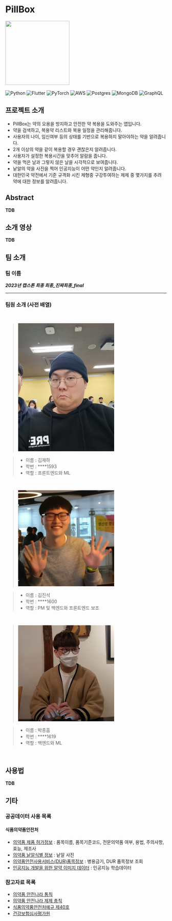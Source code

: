# PillBox

<img width=200px height=200px src="https://github.com/kookmin-sw/capstone-2023-43/blob/main/docs/images/PillBox%20icon.jpg?raw=true">

![Python](https://img.shields.io/badge/python-3670A0?style=for-the-badge&logo=python&logoColor=ffdd54) ![Flutter](https://img.shields.io/badge/Flutter-%2302569B.svg?style=for-the-badge&logo=Flutter&logoColor=white) ![PyTorch](https://img.shields.io/badge/PyTorch-%23EE4C2C.svg?style=for-the-badge&logo=PyTorch&logoColor=white) ![AWS](https://img.shields.io/badge/AWS-%23FF9900.svg?style=for-the-badge&logo=amazon-aws&logoColor=white) ![Postgres](https://img.shields.io/badge/postgres-%23316192.svg?style=for-the-badge&logo=postgresql&logoColor=white) ![MongoDB](https://img.shields.io/badge/MongoDB-%234ea94b.svg?style=for-the-badge&logo=mongodb&logoColor=white) ![GraphQL](https://img.shields.io/badge/-GraphQL-E10098?style=for-the-badge&logo=graphql&logoColor=white)

## 프로젝트 소개

* PillBox는 약의 오용을 방지하고 안전한 약 복용을 도와주는 앱입니다.
* 약을 검색하고, 복용약 리스트와 복용 일정을 관리해줍니다.
* 사용자의 나이, 임신여부 등의 상태를 기반으로 복용하지 말아야하는 약을 알려줍니다.
* 2개 이상의 약을 같이 복용할 경우 괜찮은지 알려줍니다.
* 사용자가 설정한 복용시간을 맞추어 알람을 줍니다.
* 약을 먹은 날과 그렇지 않은 날을 시각적으로 보여줍니다.
* 낱알의 약을 사진을 찍어 인공지능이 어떤 약인지 알려줍니다.
* 대한민국 약전에서 기준 규격화 시킨 제형중 구강투여하는 제제 중 몇가지를 추려 약에 대한 정보를 알려줍니다.

## Abstract

**TDB**

## 소개 영상

**TDB**

## 팀 소개

### 팀 이름

_**2023년 캡스톤 최종 최종_진짜최종_final**_
___

### 팀원 소개 (사전 배열)

<br/>

><img width=300px height=400px src="./docs/images/김재하사진.jpg" alt = "김재하의 사진">

>* 이름 : 김재하
>* 학번 : ****1593
>* 역할 : 프론트엔드와 ML

<br/>

><img width=300px height=300px src="./docs/images/김진석사진.jpg"/>

>* 이름 : 김진석
>* 학번 : ****1600
>* 역할 : PM 및 백엔드와 프론트엔드 보조

<br/>

><img width=300px height=300px src="./docs/images/박종흠사진.jpg" alt = "박종흠의 사진">

>* 이름 : 박종흠
>* 학번 : ****1619
>* 역할 : 백엔드와 ML

<br/>

## 사용법

**TDB**

## 기타

### 공공데이터 사용 목록

#### 식품의약품안전처

* [의약품 제품 허가정보](https://www.data.go.kr/tcs/dss/selectApiDataDetailView.do?publicDataPk=15095677) : 품목이름, 품목기준코드, 전문의약품 여부, 용법, 주의사항, 효능, 제조사
* [의약품 낱알식별 정보](https://www.data.go.kr/data/15057639/openapi.do) : 낱알 사진
* [의약품안전사용서비스(DUR)품목정보](https://www.data.go.kr/data/15059486/openapi.do) : 병용금기, DUR 품목정보 조회
* [인공지능 개발을 위한 알약 이미지 데이터](https://www.data.go.kr/data/15112582/fileData.do) : 인공지능 학습데이터

### 참고자료 목록

* [의약품 안전나라 통칙](https://nedrug.mfds.go.kr/pbp/CCEKP11/selectPopupList?phcpaLclasCode=EKP1)
* [의약품 안전나라 제제 총칙](https://nedrug.mfds.go.kr/pbp/CCEKP12/selectPopupList?phcpaLclasCode=EKP2)
* [식품의약품안전처예규 제40호](https://www.law.go.kr/LSW/admRulInfoP.do?admRulSeq=2000000023507#AJAX)
* [건강보험심사평가원](https://www.hira.or.kr/ra/medi/form.do?pgmid=HIRAA030029000000)
